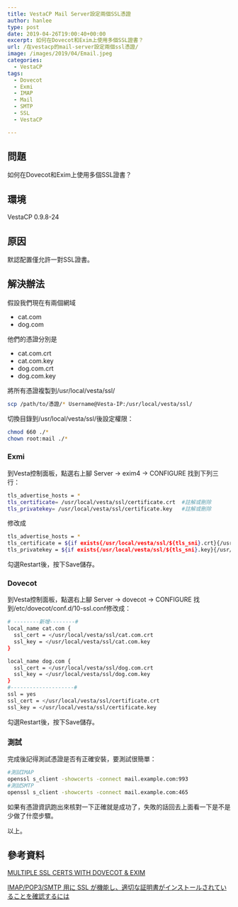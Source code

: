 ```yaml
---
title: VestaCP Mail Server設定兩個SSL憑證
author: hanlee
type: post
date: 2019-04-26T19:00:40+00:00
excerpt: 如何在Dovecot和Exim上使用多個SSL證書？
url: /在vestacp的mail-server設定兩個ssl憑證/
image: /images/2019/04/Email.jpeg
categories:
  - VestaCP
tags:
  - Dovecot
  - Exmi
  - IMAP
  - Mail
  - SMTP
  - SSL
  - VestaCP

---
```

## 問題

如何在Dovecot和Exim上使用多個SSL證書？

## 環境

VestaCP 0.9.8-24

## 原因

默認配置僅允許一對SSL證書。

## 解決辦法

假設我們現在有兩個網域

* cat.com
* dog.com

他們的憑證分別是

* cat.com.crt
* cat.com.key
* dog.com.crt
* dog.com.key

將所有憑證複製到/usr/local/vesta/ssl/

```bash
scp /path/to/憑證/* Username@Vesta-IP:/usr/local/vesta/ssl/
```

切換目錄到/usr/local/vesta/ssl/後設定權限：

```bash
chmod 660 ./*
chown root:mail ./*
```

### Exmi

到Vesta控制面板，點選右上腳 Server -> exim4 -> CONFIGURE 找到下列三行：

```bash
tls_advertise_hosts = *
tls_certificate= /usr/local/vesta/ssl/certificate.crt  #註解或刪除
tls_privatekey= /usr/local/vesta/ssl/certificate.key   #註解或刪除
```

修改成

```bash
tls_advertise_hosts = *
tls_certificate = ${if exists{/usr/local/vesta/ssl/${tls_sni}.crt}{/usr/local/vesta/ssl/${tls_sni}.crt}{/usr/local/vesta/ssl/certificate.crt}}
tls_privatekey = ${if exists{/usr/local/vesta/ssl/${tls_sni}.key}{/usr/local/vesta/ssl/${tls_sni}.key}{/usr/local/vesta/ssl/certificate.key}}
```

勾選Restart後，按下Save儲存。

### Dovecot

到Vesta控制面板，點選右上腳 Server -> dovecot -> CONFIGURE 找到/etc/dovecot/conf.d/10-ssl.conf修改成：

```bash
# --------新增--------#
local_name cat.com {
  ssl_cert = </usr/local/vesta/ssl/cat.com.crt
  ssl_key = </usr/local/vesta/ssl/cat.com.key
}

local_name dog.com {
  ssl_cert = </usr/local/vesta/ssl/dog.com.crt
  ssl_key = </usr/local/vesta/ssl/dog.com.key
}
#--------------------#
ssl = yes
ssl_cert = </usr/local/vesta/ssl/certificate.crt
ssl_key = </usr/local/vesta/ssl/certificate.key
```

勾選Restart後，按下Save儲存。

### 測試

完成後記得測試憑證是否有正確安裝，要測試很簡單：

```bash
#測試IMAP
openssl s_client -showcerts -connect mail.example.com:993
#測試SMTP
openssl s_client -showcerts -connect mail.example.com:465
```

如果有憑證資訊跑出來核對一下正確就是成功了，失敗的話回去上面看一下是不是少做了什麼步驟。

以上。

## 參考資料

[MULTIPLE SSL CERTS WITH DOVECOT & EXIM][1]

[IMAP/POP3/SMTP 用に SSL が機能し、適切な証明書がインストールされていることを確認するには][2]

 [1]: https://help.atmail.com/hc/en-us/articles/115009208748-Multiple-SSL-certs-with-Dovecot-Exim
 [2]: https://support.plesk.com/hc/ja/articles/213961665-IMAP-POP3-SMTP-%E7%94%A8%E3%81%AB-SSL-%E3%81%8C%E6%A9%9F%E8%83%BD%E3%81%97-%E9%81%A9%E5%88%87%E3%81%AA%E8%A8%BC%E6%98%8E%E6%9B%B8%E3%81%8C%E3%82%A4%E3%83%B3%E3%82%B9%E3%83%88%E3%83%BC%E3%83%AB%E3%81%95%E3%82%8C%E3%81%A6%E3%81%84%E3%82%8B%E3%81%93%E3%81%A8%E3%82%92%E7%A2%BA%E8%AA%8D%E3%81%99%E3%82%8B%E3%81%AB%E3%81%AF
